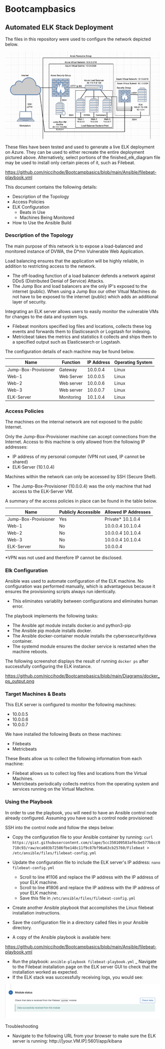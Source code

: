# Bootcampbasics

## Automated ELK Stack Deployment

The files in this repository were used to configure the network depicted below.

![Finished Elk Diagram](Images/finished_elk_diagram.png)

These files have been tested and used to generate a live ELK deployment on Azure. They can be used to either recreate the entire deployment pictured above. Alternatively, select portions of the finished_elk_diagram file may be used to install only certain pieces of it, such as Filebeat.

https://github.com/niccihode/Bootcampbasics/blob/main/Ansible/filebeat-playbook.yml

This document contains the following details:
- Description of the Topology
- Access Policies
- ELK Configuration
  - Beats in Use
  - Machines Being Monitored
- How to Use the Ansible Build


### Description of the Topology

The main purpose of this network is to expose a load-balanced and monitored instance of DVWA, the D*mn Vulnerable Web Application.

Load balancing ensures that the application will be highly reliable, in addition to restricting access to the network.
- The off-loading function of a load balancer defends a network against DDoS (Distributed Denial of Service) Attacks.
- The Jump Box and load balancers are the only IP's exposed to the internet (public). When using a Jump Box our other Vitual Machines do not have to be exposed to the internet (public) which adds an additional layer of security. 


Integrating an ELK server allows users to easily monitor the vulnerable VMs for changes to the data and system logs.
- Filebeat monitors specified log files and locations, collects these log events and forwards them to Elasticsearch or Logstash for indexing. 
- Metricbeat takes the metrics and statistics it collects and ships them to a specified output such as Elasticsearch or Logstash. 

The configuration details of each machine may be found below.

| Name                 | Function   | IP Address | Operating System |
|----------------------|------------|------------|------------------|
| Jump-Box-Provisioner | Gateway    | 10.0.0.4   | Linux            |
| Web-1                | Web Server | 10.0.0.5   | Linux            |
| Web-2                | Web server | 10.0.0.6   | Linux            |
| Web-3                | Web server | 10.0.0.7   | Linux            |
| ELK-Server           | Monitoring | 10.1.0.4   | Linux            |          

### Access Policies

The machines on the internal network are not exposed to the public Internet. 

Only the Jump-Box-Provisioner machine can accept connections from the Internet. Access to this machine is only allowed from the following IP addresses:
- IP address of my personal computer (VPN not used, IP cannot be shared)
- ELK-Server (10.1.0.4)

Machines within the network can only be accessed by SSH (Secure Shell).
- The Jump-Box-Provisioner (10.0.0.4) was the only machine that had access to the ELK-Server VM.

A summary of the access policies in place can be found in the table below.

| Name                 | Publicly Accessible | Allowed IP Addresses |
|----------------------|---------------------|----------------------|
| Jump-Box-Provisioner | Yes                 | Private* 10.1.0.4    |
| Web-1                | No                  | 10.0.0.4 10.1.0.4    |
| Web-2                | No                  | 10.0.0.4 10.1.0.4    |                     
| Web-3                | No                  | 10.0.0.4 10.1.0.4    |
| ELK-Server           | No                  | 10.0.0.4             |

*VPN was not used and therefore IP cannot be disclosed.

### Elk Configuration

Ansible was used to automate configuration of the ELK machine. No configuration was performed manually, which is advantageous because it ensures the provisioning scripts always run identically.
- This eliminates variablity between configurations and eliminates human error.

The playbook implements the following tasks:
- The Ansible apt module installs docker.io and python3-pip
- The Ansible pip module installs docker.
- The Ansible docker-container module installs the cyberxsecurity/dvwa container.
- The systemd module ensures the docker service is restarted when the machine reboots.

The following screenshot displays the result of running `docker ps` after successfully configuring the ELK instance.

https://github.com/niccihode/Bootcampbasics/blob/main/Diagrams/docker_ps_output.png

### Target Machines & Beats
This ELK server is configured to monitor the following machines:
- 10.0.0.5
- 10.0.0.6
- 10.0.0.7

We have installed the following Beats on these machines:
- Filebeats
- Metricbeats

These Beats allow us to collect the following information from each machine:
- Filebeat allows us to collect log files and locations from the Virtual Machines.
- Metricbeats periodically collects metrics from the operating system and services running on the Virtual Machine.

### Using the Playbook
In order to use the playbook, you will need to have an Ansible control node already configured. Assuming you have such a control node provisioned: 

SSH into the control node and follow the steps below:
- Copy the configuration file to your Ansible container by running:
`curl https://gist.githubusercontent.com/slape/5cc350109583af6cbe577bbcc0710c93/raw/eca603b72586fbe148c11f9c87bf96a63cb25760/Filebeat > /etc/ansible/files/filebeat-config.yml`
- Update the configuration file to include the ELK server's IP address: `nano filebeat-config.yml`
  - Scroll to line #1106 and replace the IP address with the IP address of your ELK machine.
  - Scroll to line #1806 and replace the IP address with the IP address of your ELK machine.
  - Save this file in  `/etc/ansible/files/filebeat-config.yml`
  
- Create another Ansible playbook that accomplishes the Linux filebeat installation instructions.
- Save the configuration file in a directory called files in your Ansible directory.
- A copy of the Ansible playbook is available here: 

https://github.com/niccihode/Bootcampbasics/blob/main/Ansible/filebeat-playbook.yml

- Run the playbook: `ansible-playbook filebeat-playbook.yml`
_ Navigate to the Filebeat installation page on the ELK server GUI to check that the installation worked as expected.
- If the ELK stack was successfully receiving logs, you would see:

![Filebeat sucess](Images/filebeat_sucess.png)

Troubleshooting
- Navigate to the following URL from your browser to make sure the ELK server is running: http://[your.VM.IP]:5601/app/kibana

